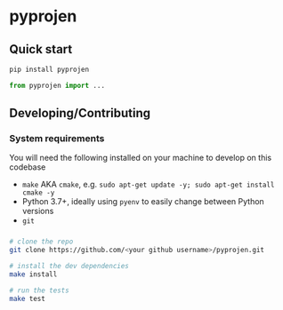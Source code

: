 # pyprojen

## Quick start

```bash
pip install pyprojen
```

```python
from pyprojen import ...
```

## Developing/Contributing

### System requirements

You will need the following installed on your machine to develop on this codebase

- `make` AKA `cmake`, e.g. `sudo apt-get update -y; sudo apt-get install cmake -y`
- Python 3.7+, ideally using `pyenv` to easily change between Python versions
- `git`

### 

```bash
# clone the repo
git clone https://github.com/<your github username>/pyprojen.git

# install the dev dependencies
make install

# run the tests
make test
```
